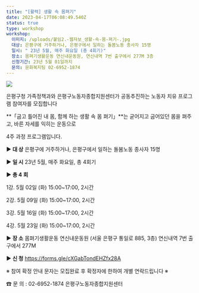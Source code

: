 ```yaml
---
title: "[활력] 생활 속 몸펴기"
date: 2023-04-17T06:08:49.540Z
status: true
type: workshop
workshop:
  이미지: /uploads/붙임2.-웹자보_생활-속-몸-펴기-.jpg
  대상: 은평구에 거주하거나, 은평구에서 일하는 돌봄노동 종사자 15명
  일시: " 23년 5월, 매주 화요일 (총 4회기)"
  장소: 몸펴기생활운동 연신내운동원, 연신내역 7번 출구에서 277M 3층
  신청기간: 23년 5월 01일까지
  문의: 문화복지팀 02-6952-1874
---
```

![](/uploads/붙임2.-웹자보_생활-속-몸-펴기-.jpg)

은평구청 가족정책과와 은평구노동자종합지원센터가 공동추진하는 노동자 치유 프로그램 참여자를 모집합니다

**「굽고 틀어진 내 몸, 함께 하는 생활 속 몸 펴기」**는 굳어지고 굽어있던 몸을 펴주고, 바른 자세를 익히는 운동으로

 4주 과정 프로그램입니다. 

**▶ 대 상**    은평구에 거주하거나, 은평구에서 일하는 돌봄노동 종사자 15명

**▶ 일 시**    23년 5월, 매주 화요일, 총 4회기


**▶ 총 4 회**
   

1강. 5월 02일 (화) 15:00~17:00, 2시간

2강. 5월 09일 (화) 15:00~17:00, 2시간

3강. 5월 16일 (화) 15:00~17:00, 2시간

4강. 5월 23일 (화) 15:00~17:00, 2시간

**▶ 장 소**   몸펴기생활운동 연신내운동원 (서울 은평구 통일로 885, 3층) 연신내역 7번 출구에서 277M

**▶ 신 청**  https://forms.gle/cXGabTondEHZfx28A

※ 참여 확정 안내 문자는 모집완료 후 확정자에 한하여 개별 연락드립니다 ※

☎ 문 의 : 02-6952-1874 은평구노동자종합지원센터